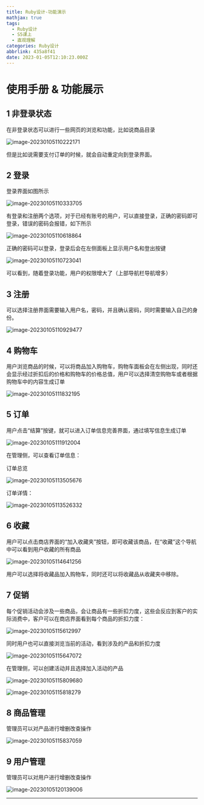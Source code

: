 ```yaml
---
title: Ruby设计-功能演示
mathjax: true
tags:
  - Ruby设计
  - S5课上
  - 直观理解
categories: Ruby设计
abbrlink: 435a8f41
date: 2023-01-05T12:10:23.000Z
---
```


# 使用手册 & 功能展示

## 1 非登录状态

在非登录状态可以进行一些网页的浏览和功能，比如说商品目录

![image-20230105110222171](Ruby设计-功能演示/image-20230105110222171.png)

但是比如说需要支付订单的时候，就会自动重定向到登录界面。

## 2 登录

登录界面如图所示

![image-20230105110333705](Ruby设计-功能演示/image-20230105110333705.png)

有登录和注册两个选项，对于已经有账号的用户，可以直接登录，正确的密码即可登录，错误的密码会报错，如下所示

![image-20230105110618864](Ruby设计-功能演示/image-2023010511061886png)

正确的密码可以登录，登录后会在左侧面板上显示用户名和登出按键

![image-20230105110723041](Ruby设计-功能演示/image-20230105110723041.png)

可以看到，随着登录功能，用户的权限增大了（上部导航栏导航增多）

## 3 注册

可以选择注册界面需要输入用户名，密码，并且确认密码，同时需要输入自己的身份。

![image-20230105110929477](Ruby设计-功能演示/image-20230105110929477.png)

## 4 购物车

用户浏览商品的时候，可以将商品加入购物车，购物车面板会在左侧出现，同时还会显示经过折扣后的价格和购物车的价格总值，用户可以选择清空购物车或者根据购物车中的内容生成订单

![image-20230105111832195](Ruby设计-功能演示/image-20230105111832195.png)

## 5 订单

用户点击“结算”按键，就可以进入订单信息完善界面，通过填写信息生成订单

![image-20230105111912004](Ruby设计-功能演示/image-2023010511191200png)

在管理侧，可以查看订单信息：

订单总览

![image-20230105113505676](Ruby设计-功能演示/image-20230105113505676.png)

订单详情：

![image-20230105113526332](Ruby设计-功能演示/image-20230105113526332.png)

## 6 收藏

用户可以点击商店界面的“加入收藏夹”按钮，即可收藏该商品，在“收藏”这个导航中可以看到用户收藏的所有商品

![image-20230105114641256](Ruby设计-功能演示/image-20230105114641256.png)

用户可以选择将收藏品加入购物车，同时还可以将收藏品从收藏夹中移除。

## 7 促销

每个促销活动会涉及一些商品，会让商品有一些折扣力度，这些会反应到客户的实际消费中，客户可以在商店界面看到每个商品的折扣力度：

![image-20230105115612997](Ruby设计-功能演示/image-20230105115612997.png)

同时用户也可以直接浏览当前的活动，看到涉及的产品和折扣力度

![image-20230105115647072](Ruby设计-功能演示/image-20230105115647072.png)

在管理侧，可以创建活动并且选择加入活动的产品

![image-20230105115809680](Ruby设计-功能演示/image-20230105115809680.png)

![image-20230105115818279](Ruby设计-功能演示/image-20230105115818279.png)

## 8 商品管理

管理员可以对产品进行增删改查操作

![image-20230105115837059](Ruby设计-功能演示/image-20230105115837059.png)

## 9 用户管理

管理员可以对用户进行增删改查操作

![image-20230105120139006](Ruby设计-功能演示/image-20230105120139006.png)

---

